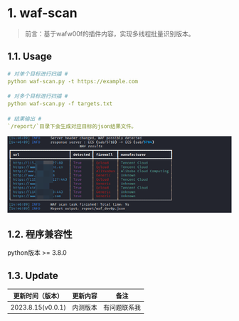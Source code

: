 # 1. waf-scan

> 前言：基于wafw00f的插件内容，实现多线程批量识别版本。

## 1.1. Usage

```yaml
# 对单个目标进行扫描 #
python waf-scan.py -t https://example.com

# 对多个目标进行扫描 #
python waf-scan.py -f targets.txt

# 结果输出 #
`/report/`目录下会生成对应目标的json结果文件。
```
![img.png](img.png)
## 1.2. 程序兼容性

python版本 >=  3.8.0

## 1.3. Update

| 更新时间（版本）          | 更新内容 | 备注         |
|-------------------|------| ------------ |
| 2023.8.15(v0.0.1) | 内测版本 | 有问题联系我 |
